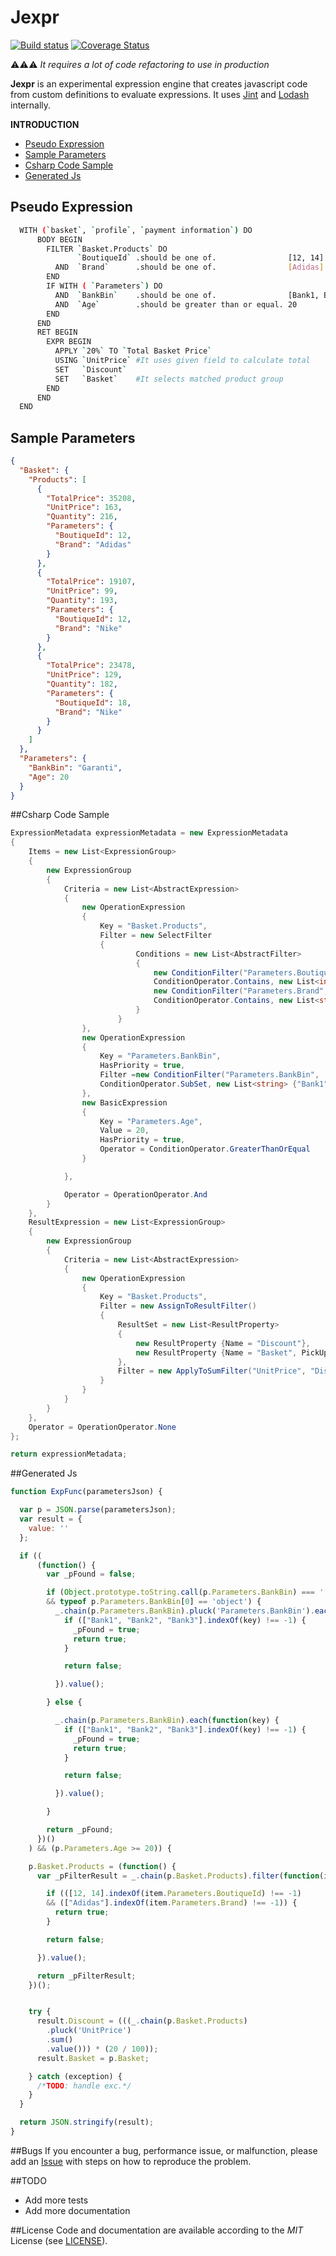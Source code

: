 # Jexpr  
[![Build status](https://ci.appveyor.com/api/projects/status/vrhmd31v1g86avo8/branch/master?svg=true)](https://ci.appveyor.com/project/ziyasal/jexpr/branch/master) 
[![Coverage Status](https://coveralls.io/repos/ziyasal/Jexpr/badge.svg?branch=master&service=github)](https://coveralls.io/github/ziyasal/Jexpr?branch=master)

:warning::warning::warning: _It requires a lot of code refactoring to use in production_




**Jexpr** is an experimental expression engine that creates javascript code from custom definitions to evaluate expressions. It uses [Jint](https://github.com/sebastienros/jint "Javascript Interpreter for .NET") and [Lodash](https://github.com/lodash/lodash "A JavaScript utility library delivering consistency, modularity, performance, & extras.") internally.

**INTRODUCTION**
- [Pseudo Expression](#pseudo-expression)
- [Sample Parameters](#sample-parameters)
- [Csharp Code Sample](#csharp-code-sample)
- [Generated Js](#generated-js)

## Pseudo Expression
```sh
  WITH (`basket`, `profile`, `payment information`) DO
      BODY BEGIN
        FILTER `Basket.Products` DO
               `BoutiqueId` .should be one of.                [12, 14]  
          AND  `Brand`      .should be one of.                [Adidas]
        END
        IF WITH ( `Parameters`) DO
          AND  `BankBin`    .should be one of.                [Bank1, Bank2, Bank3] 
          AND  `Age`        .should be greater than or equal. 20
        END
      END
      RET BEGIN
        EXPR BEGIN
          APPLY `20%` TO `Total Basket Price`
          USING `UnitPrice` #It uses given field to calculate total
          SET   `Discount`
          SET   `Basket`    #It selects matched product group
        END
      END
  END
```

## Sample Parameters
```json
{
  "Basket": {
    "Products": [
      {
        "TotalPrice": 35208,
        "UnitPrice": 163,
        "Quantity": 216,
        "Parameters": {
          "BoutiqueId": 12,
          "Brand": "Adidas"
        }
      },
      {
        "TotalPrice": 19107,
        "UnitPrice": 99,
        "Quantity": 193,
        "Parameters": {
          "BoutiqueId": 12,
          "Brand": "Nike"
        }
      },
      {
        "TotalPrice": 23478,
        "UnitPrice": 129,
        "Quantity": 182,
        "Parameters": {
          "BoutiqueId": 18,
          "Brand": "Nike"
        }
      }
    ]
  },
  "Parameters": {
    "BankBin": "Garanti",
    "Age": 20
  }
}
```

##Csharp Code Sample
```csharp
ExpressionMetadata expressionMetadata = new ExpressionMetadata
{
    Items = new List<ExpressionGroup>
    {
        new ExpressionGroup
        {
            Criteria = new List<AbstractExpression>
            {
                new OperationExpression
                {
                    Key = "Basket.Products",
                    Filter = new SelectFilter
                    {
                            Conditions = new List<AbstractFilter>
                            {
                                new ConditionFilter("Parameters.BoutiqueId", 
                                ConditionOperator.Contains, new List<int> {12, 14}),
                                new ConditionFilter("Parameters.Brand", 
                                ConditionOperator.Contains, new List<string> {"Adidas"})
                            }
                        }
                },
                new OperationExpression
                {
                    Key = "Parameters.BankBin",
                    HasPriority = true,
                    Filter =new ConditionFilter("Parameters.BankBin", 
                    ConditionOperator.SubSet, new List<string> {"Bank1", "Bank2", "Bank3" } )
                },
                new BasicExpression
                {
                    Key = "Parameters.Age",
                    Value = 20,
                    HasPriority = true,
                    Operator = ConditionOperator.GreaterThanOrEqual
                }

            },

            Operator = OperationOperator.And
        }
    },
    ResultExpression = new List<ExpressionGroup>
    {
        new ExpressionGroup
        {
            Criteria = new List<AbstractExpression>
            {
                new OperationExpression
                {
                    Key = "Basket.Products",
                    Filter = new AssignToResultFilter()
                    {
                        ResultSet = new List<ResultProperty>
                        {
                            new ResultProperty {Name = "Discount"},
                            new ResultProperty {Name = "Basket", PickUpFromParameters = "Basket"}
                        },
                        Filter = new ApplyToSumFilter("UnitPrice", "Discount", 20, ApplyOperator.Percent)
                    }
                }
            }
        }
    },
    Operator = OperationOperator.None
};

return expressionMetadata;

```

##Generated Js
```js
function ExpFunc(parametersJson) {

  var p = JSON.parse(parametersJson);
  var result = {
    value: ''
  };

  if ((
      (function() {
        var _pFound = false;

        if (Object.prototype.toString.call(p.Parameters.BankBin) === '[object Array]' 
        && typeof p.Parameters.BankBin[0] == 'object') {
          _.chain(p.Parameters.BankBin).pluck('Parameters.BankBin').each(function(key) {
            if (["Bank1", "Bank2", "Bank3"].indexOf(key) !== -1) {
              _pFound = true;
              return true;
            }

            return false;

          }).value();

        } else {

          _.chain(p.Parameters.BankBin).each(function(key) {
            if (["Bank1", "Bank2", "Bank3"].indexOf(key) !== -1) {
              _pFound = true;
              return true;
            }

            return false;

          }).value();

        }

        return _pFound;
      })()
    ) && (p.Parameters.Age >= 20)) {

    p.Basket.Products = (function() {
      var _pFilterResult = _.chain(p.Basket.Products).filter(function(item) {

        if (([12, 14].indexOf(item.Parameters.BoutiqueId) !== -1) 
        && (["Adidas"].indexOf(item.Parameters.Brand) !== -1)) {
          return true;
        }

        return false;

      }).value();

      return _pFilterResult;
    })();


    try {
      result.Discount = (((_.chain(p.Basket.Products)
        .pluck('UnitPrice')
        .sum()
        .value())) * (20 / 100));
      result.Basket = p.Basket;

    } catch (exception) {
      /*TODO: handle exc.*/
    }
  }

  return JSON.stringify(result);
}
```

##Bugs
If you encounter a bug, performance issue, or malfunction, please add an [Issue](https://github.com/ziyasal/jexpr/issues) with steps on how to reproduce the problem.

##TODO
- Add more tests
- Add more documentation

##License
Code and documentation are available according to the *MIT* License (see [LICENSE](https://github.com/ziyasal/jexpr/blob/master/LICENSE)).
